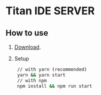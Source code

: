 # Titan IDE SERVER

## How to use

1. [Download](https://github.com/titan-suite/ide/releases).

2. Setup

   ```sh
    // with yarn (recommended)
    yarn && yarn start
    // with npm
    npm install && npm run start
   ```
